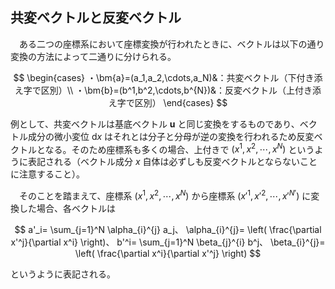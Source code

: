 
## 共変ベクトルと反変ベクトル

　ある二つの座標系において座標変換が行われたときに、ベクトルは以下の通り変換の方法によって二通りに分けられる。

$$
    \begin{cases}
        ・\bm{a}=(a_1,a_2,\cdots,a_N)&：共変ベクトル（下付き添え字で区別）\\
        ・\bm{b}=(b^1,b^2,\cdots,b^{N})&：反変ベクトル（上付き添え字で区別）
    \end{cases}
$$

例として、共変ベクトルは基底ベクトル $\bm{u}$ と同じ変換をするものであり、ベクトル成分の微小変位 $\mathrm{d}x$ はそれとは分子と分母が逆の変換を行われるため反変ベクトルとなる。そのため座標系も多くの場合、上付きで $(x^1,x^2,\cdots,x^N)$ というように表記される（ベクトル成分 $x$ 自体は必ずしも反変ベクトルとならないことに注意すること）。

　そのことを踏まえて、座標系 $(x^1,x^2,\cdots,x^N)$ から座標系 $(x'^1,x'^2,\cdots,x'^{N'})$ に変換した場合、各ベクトルは

$$
    a'_i=
    \sum_{j=1}^N
    \alpha_{i}^{j}
    a_j、
    \alpha_{i}^{j}=
    \left(
        \frac{\partial x'^j}{\partial x^i}
    \right)、
    b'^i=
    \sum_{j=1}^N
    \beta_{j}^{i}
    b^j、
    \beta_{i}^{j}=
    \left(
        \frac{\partial x^i}{\partial x'^j}
    \right)
$$

というように表記される。